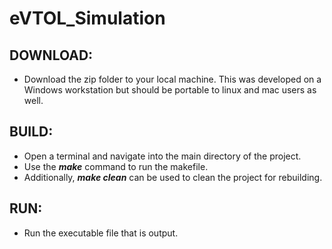 # eVTOL_Simulation

## DOWNLOAD:
- Download the zip folder to your local machine. This was developed on a Windows workstation but should be portable to linux and mac users as well.

## BUILD:
- Open a terminal and navigate into the main directory of the project.
- Use the <b>*make*</b> command to run the makefile.
- Additionally, <b>*make clean*</b> can be used to clean the project for rebuilding.

## RUN:
- Run the executable file that is output.
